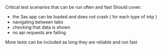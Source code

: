 Critical test scenarios that can be run often and fast
Should cover:

- the 3as app can be loaded and does not crash ( for each type of intp )
- navigating between tabs
- checking that data is shown
- no api requests are failing

More tests can be included as long they are reliable and run fast

